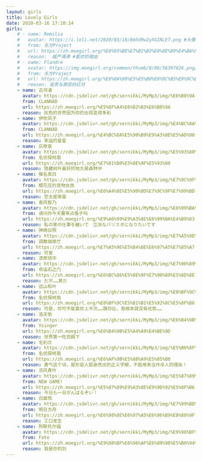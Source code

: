 ```yaml
---
layout: girls
title: Lovely Girls
date: 2020-03-16 17:10:14
girls:
    # - name: Remilia
    #   avatar: https://i.loli.net/2020/03/16/8m5d9w2yXGINLE7.png #头像链接
    #   from: 东方Project
    #   url: https://zh.moegirl.org/%E8%95%BE%E7%B1%B3%E8%8E%89%E4%BA%9A%C2%B7%E6%96%AF%E5%8D%A1%E8%95%BE%E7%89%B9 #人物百科链接
    #   reason:  威严满满 #喜欢的理由
    # - name: Flandre
    #   avatar: https://img.moegirl.org/common/thumb/8/86/56397826.png/375px-56397826.png
    #   from: 东方Project
    #   url: https://zh.moegirl.org/%E8%8A%99%E5%85%B0%E6%9C%B5%E9%9C%B2%C2%B7%E6%96%AF%E5%8D%A1%E8%95%BE%E7%89%B9
    #   reason: 高贵与罪恶的红月
    - name: 古河渚
      avatar: https://cdn.jsdelivr.net/gh/sernikki/MyMp3/img/%E6%B8%9A.jpg
      from: CLANNAD
      url: https://zh.moegirl.org/%E5%8F%A4%E6%B2%B3%E6%B8%9A
      reason: 灰色的世界因为你的出现变得多彩
    - name: 伊吹风子
      avatar: https://cdn.jsdelivr.net/gh/sernikki/MyMp3/img/%E4%BC%8A%E5%90%B9%E9%A3%8E%E5%AD%90.jpg
      from: CLANNAD
      url: https://zh.moegirl.org/%E4%BC%8A%E5%90%B9%E9%A3%8E%E5%AD%90
      reason: 幸运的星星
    - name: 灰原哀
      avatar: https://cdn.jsdelivr.net/gh/sernikki/MyMp3/img/%E5%93%80%E9%85%B1.jpg
      from: 名侦探柯南
      url: https://zh.moegirl.org/%E7%81%B0%E5%8E%9F%E5%93%80
      reason: 隐藏树叶最好的地方是森林中
    - name: 椎名真白
      avatar: https://cdn.jsdelivr.net/gh/sernikki/MyMp3/img/%E7%9C%9F%E7%99%BD.jpg
      from: 樱花庄的宠物女孩
      url: https://zh.moegirl.org/%E6%A4%8E%E5%90%8D%E7%9C%9F%E7%99%BD
      reason: 空太是笨蛋
    - name: 香风智乃
      avatar: https://cdn.jsdelivr.net/gh/sernikki/MyMp3/img/%E6%99%BA%E4%B9%83.jpg
      from: 请问你今天要来点兔子吗
      url: https://zh.moegirl.org/%E9%A6%99%E9%A3%8E%E6%99%BA%E4%B9%83
      reason: 私の家の仕事を継いで　立派なバリスタになりたいです 
    - name: 神崎日照
      avatar: https://cdn.jsdelivr.net/gh/sernikki/MyMp3/img/%E7%A5%9E%E5%B4%8E%E6%97%A5%E7%85%A7.jpg
      from: 调教咖啡厅
      url: https://zh.moegirl.org/%E7%A5%9E%E5%B4%8E%E6%97%A5%E7%85%A7
      reason: 可爱
    - name: 漆原琉华
      avatar: https://cdn.jsdelivr.net/gh/sernikki/MyMp3/img/%E7%90%89%E5%8D%8E%E5%AD%90.jpg
      from: 命运石之门
      url: https://zh.moegirl.org/%E6%BC%86%E5%8E%9F%E7%90%89%E5%8D%8E
      reason: だが……男だ
    - name: 远山和叶
      avatar: https://cdn.jsdelivr.net/gh/sernikki/MyMp3/img/%E8%BF%9C%E5%B1%B1%E5%92%8C%E5%8F%B6.jpg
      from: 名侦探柯南
      url: https://zh.moegirl.org/%E8%BF%9C%E5%B1%B1%E5%92%8C%E5%8F%B6
      reason: 可是，你可不能喜欢上平次……跟你比，我根本就没有优势……	
    - name: 洛天依
      avatar: https://cdn.jsdelivr.net/gh/sernikki/MyMp3/img/%E6%B4%9B%E5%A4%A9%E4%BE%9D.jpg
      from: Vsinger
      url: https://zh.moegirl.org/%E6%B4%9B%E5%A4%A9%E4%BE%9D
      reason: 世界第一吃货殿下
    - name: 毛利兰
      avatar: https://cdn.jsdelivr.net/gh/sernikki/MyMp3/img/%E5%B0%8F%E5%85%B0.jpg
      from: 名侦探柯南
      url: https://zh.moegirl.org/%E6%AF%9B%E5%88%A9%E5%85%B0
      reason: 勇气这个词，是形容人挺身而出的正义字眼，不能用来当作杀人的理由！
    - name: 凉风青叶
      avatar: https://cdn.jsdelivr.net/gh/sernikki/MyMp3/img/%E5%87%89%E9%A3%8E%E9%9D%92%E5%8F%B6.jpg
      from: NEW GAME!
      url: https://zh.moegirl.org/%E5%87%89%E9%A3%8E%E9%9D%92%E5%8F%B6
      reason: 今日も一日がんばるぞい！
    - name: 白面鸮
      avatar: https://cdn.jsdelivr.net/gh/sernikki/MyMp3/img/%E7%99%BD%E9%9D%A2%E9%B8%AE.jpg
      from: 明日方舟
      url: https://zh.moegirl.org/%E6%98%8E%E6%97%A5%E6%96%B9%E8%88%9F:%E7%99%BD%E9%9D%A2%E9%B8%AE
      reason: 工口发生
    - name: 阿斯托尔福
      avatar: https://cdn.jsdelivr.net/gh/sernikki/MyMp3/img/%E9%98%BF%E6%96%AF%E6%89%98%E5%B0%94%E7%A6%8F.jpg
      from: Fate
      url: https://zh.moegirl.org/%E9%98%BF%E6%96%AF%E6%89%98%E5%B0%94%E7%A6%8F(Fate)
      reason: 我是你的剑
---
```


